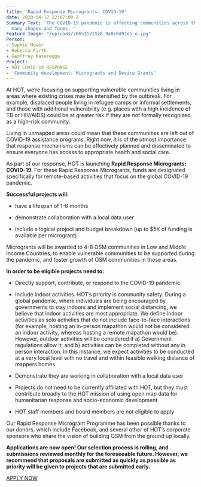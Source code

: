 ```yaml
---
title: 'Rapid Response Microgrants: COVID-19'
date: 2020-04-17 22:07:00 Z
Summary Text: 'The COVID-19 pandemic is affecting communities across the globe in
  many shapes and forms. '
Feature Image: "/uploads/20651571528_9a0e0d92e5_o.jpg"
Person:
- Sophie Mower
- Rebecca Firth
- Geoffrey Kateregga
Project:
- HOT COVID-19 RESPONSE
- 'Community development: Microgrants and Device Grants'
---
```


At HOT, we’re focusing on supporting vulnerable communities living in areas where existing crises may be intensified by the outbreak. For example, displaced people living in refugee camps or informal settlements, and those with additional vulnerability (e.g. places with a high incidence of TB or HIV/AIDS) could be at greater risk if they are not formally recognized as a high-risk community.

Living in unmapped areas could mean that these communities are left out of COVID-19 assistance programs. Right now, it is of the utmost importance that response mechanisms can be effectively planned and disseminated to ensure everyone has access to appropriate health and social care.

As part of our response, HOT is launching **Rapid Response Microgrants: COVID-19**. For these Rapid Response Microgrants, funds are designated specifically for remote-based activities that focus on the global COVID-19 pandemic.

**Successful projects will:**

* have a lifespan of 1-6 months

* demonstrate collaboration with a local data user

* include a logical project and budget breakdown (up to $5K of funding is available per microgrant)

Microgrants will be awarded to 4-8 OSM communities in Low and Middle Income Countries, to enable vulnerable communities to be supported during the pandemic, and foster growth of OSM communities in those areas.

**In order to be eligible projects need to:**

* Directly support, contribute, or respond to the COVID-19 pandemic

* Include indoor activities. HOT’s priority is community safety. During a global pandemic, where individuals are being encouraged by governments to stay indoors and implement social distancing, we believe that indoor activities are most appropriate. We define indoor activities as solo activities that do not include face-to-face interactions (for example, hosting an in-person mapathon would not be considered an indoor activity, whereas hosting a remote mapathon would be). However, outdoor activities will be considered if a) Government regulations allow it; and b) activities can be completed without any in person interaction. In this instance, we expect activities to be conducted at a very local level with no travel and within feasible walking distance of mappers homes

* Demonstrate they are working in collaboration with a local data user

* Projects do not need to be currently affiliated with HOT, but they must contribute broadly to the HOT mission of using open map data for humanitarian response and socio-economic development

* HOT staff members and board members are not eligible to apply

Our Rapid Response Microgrant Programme has been possible thanks to our donors, which include Facebook, and several other of HOT’s corporate sponsors who share the vision of building OSM from the ground up locally.

**Applications are now open! Our selection process is rolling, and submissions reviewed monthly for the foreseeable future. However, we recommend that proposals are submitted as quickly as possible as priority will be given to projects that are submitted early.**

[APPLY NOW](https://docs.google.com/forms/d/e/1FAIpQLScRmggoVdRaN8wWo70Xwi7fmWC0_bRxpibHZJ1XM0k74-yWNA/viewform)